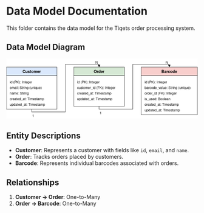 # Data Model Documentation

This folder contains the data model for the Tiqets order processing system.

## Data Model Diagram

![Data Model](data_model.png)

## Entity Descriptions
- **Customer**: Represents a customer with fields like `id`, `email`, and `name`.
- **Order**: Tracks orders placed by customers.
- **Barcode**: Represents individual barcodes associated with orders.

## Relationships
1. **Customer → Order**: One-to-Many
2. **Order → Barcode**: One-to-Many
